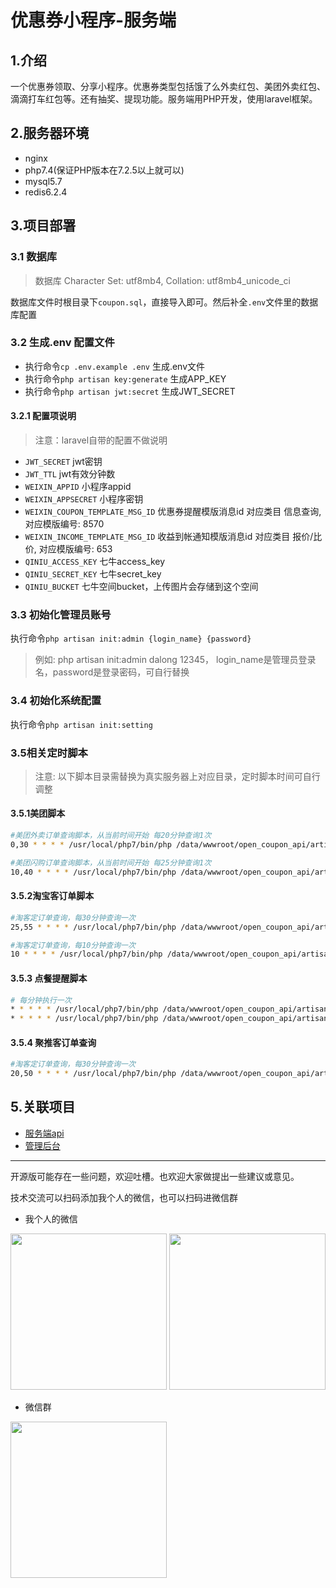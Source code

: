# 优惠券小程序-服务端

## 1.介绍
一个优惠券领取、分享小程序。优惠券类型包括饿了么外卖红包、美团外卖红包、滴滴打车红包等。还有抽奖、提现功能。服务端用PHP开发，使用laravel框架。

## 2.服务器环境
- nginx
- php7.4(保证PHP版本在7.2.5以上就可以)
- mysql5.7
- redis6.2.4

## 3.项目部署
### 3.1 数据库
> 数据库 Character Set: utf8mb4, Collation: utf8mb4_unicode_ci

数据库文件时根目录下`coupon.sql`，直接导入即可。然后补全`.env`文件里的数据库配置

### 3.2 生成.env 配置文件
- 执行命令`cp .env.example .env` 生成.env文件
- 执行命令`php artisan key:generate` 生成APP_KEY
- 执行命令`php artisan jwt:secret` 生成JWT_SECRET

#### 3.2.1 配置项说明
> 注意：laravel自带的配置不做说明
- `JWT_SECRET` jwt密钥
- `JWT_TTL` jwt有效分钟数
- `WEIXIN_APPID` 小程序appid
- `WEIXIN_APPSECRET` 小程序密钥
- `WEIXIN_COUPON_TEMPLATE_MSG_ID` 优惠券提醒模版消息id 对应类目 信息查询, 对应模版编号: 8570
- `WEIXIN_INCOME_TEMPLATE_MSG_ID` 收益到帐通知模版消息id 对应类目 报价/比价, 对应模版编号: 653
- `QINIU_ACCESS_KEY` 七牛access_key
- `QINIU_SECRET_KEY` 七牛secret_key
- `QINIU_BUCKET` 七牛空间bucket，上传图片会存储到这个空间

### 3.3 初始化管理员账号
执行命令`php artisan init:admin {login_name} {password}`
> 例如: php artisan init:admin dalong 12345， login_name是管理员登录名，password是登录密码，可自行替换
### 3.4 初始化系统配置
执行命令`php artisan init:setting`

### 3.5相关定时脚本
> 注意: 以下脚本目录需替换为真实服务器上对应目录，定时脚本时间可自行调整
#### 3.5.1美团脚本
```sh
#美团外卖订单查询脚本，从当前时间开始 每20分钟查询1次
0,30 * * * * /usr/local/php7/bin/php /data/wwwroot/open_coupon_api/artisan meituan:order --type=4 --query=2

#美团闪购订单查询脚本，从当前时间开始 每25分钟查询1次
10,40 * * * * /usr/local/php7/bin/php /data/wwwroot/open_coupon_api/artisan meituan:order --type=6 --query=2
```
#### 3.5.2淘宝客订单脚本
```sh
#淘客定订单查询，每30分钟查询一次
25,55 * * * * /usr/local/php7/bin/php /data/wwwroot/open_coupon_api/artisan tbk:order --query=4
```
```sh
#淘客定订单查询，每10分钟查询一次
10 * * * * /usr/local/php7/bin/php /data/wwwroot/open_coupon_api/artisan tbk:order --query=3
```

#### 3.5.3 点餐提醒脚本
```sh
# 每分钟执行一次
* * * * * /usr/local/php7/bin/php /data/wwwroot/open_coupon_api/artisan dinner:notice clock1
* * * * * /usr/local/php7/bin/php /data/wwwroot/open_coupon_api/artisan dinner:notice clock2
```

#### 3.5.4 聚推客订单查询
```sh
#淘客定订单查询，每30分钟查询一次
20,50 * * * * /usr/local/php7/bin/php /data/wwwroot/open_coupon_api/artisan jutuike:order didi
```

## 5.关联项目
- [服务端api](https://github.com/lxr9161/open_coupon_api)
- [管理后台](https://github.com/lxr9161/open_coupon_admin)

-----
开源版可能存在一些问题，欢迎吐槽。也欢迎大家做提出一些建议或意见。

技术交流可以扫码添加我个人的微信，也可以扫码进微信群
- 我个人的微信
<div>
  <img src="https://user-images.githubusercontent.com/13703050/155838535-741b3ac8-1e6e-48d2-936c-036eec90bb3b.JPG" width="250"/>
  <img src="https://user-images.githubusercontent.com/13703050/155838542-d63fefb9-7f1a-4e46-a47c-745cbff62c36.JPG" width="250"/>
</div>

- 微信群
<div>
  <img src="https://user-images.githubusercontent.com/13703050/155838807-e26645d7-5754-48c3-a0d6-e325a7f62c20.JPG" width="250"/>
</div>

